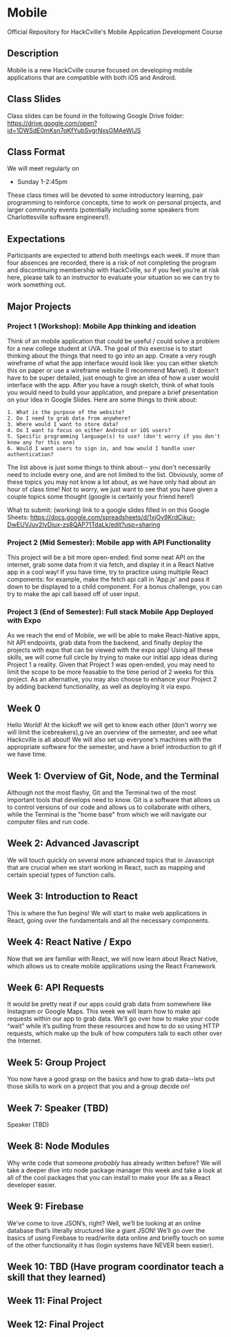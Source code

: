 # Mobile

Official Repository for HackCville's Mobile Application Development Course

## Description

Mobile is a new HackCville course focused on developing mobile applications that are compatible with both iOS and Android.

## Class Slides

Class slides can be found in the following Google Drive folder: https://drive.google.com/open?id=1DWSdE0mKsn7qKfYubSvgrNxsGMAeWlJS

## Class Format

We will meet regularly on

- Sunday 1-2:45pm

These class times will be devoted to some introductory learning, pair programming to reinforce concepts, time to work on personal projects, and larger community events (potentially including some speakers from Charlottesville software engineers!).

## Expectations

Participants are expected to attend both meetings each week. If more than four absences are recorded, there is a risk of not completing the program and discontinuing membership with HackCville, so if you feel you’re at risk here, please talk to an instructor to evaluate your situation so we can try to work something out.

## Major Projects

### Project 1 (Workshop): Mobile App thinking and ideation

Think of an mobile application that could be useful / could solve a problem for a new college student at UVA. The goal of this exercise is to start thinking about the things that need to go into an app.
Create a very rough wireframe of what the app interface would look like: you can either sketch this on paper or use a wireframe website (I recommend Marvel).
It doesn't have to be super detailed, just enough to give an idea of how a user would interface with the app. After you have a rough sketch, think of what tools you would need to build your application, and prepare a brief presentation on your idea in Google Slides. Here are some things to think about:

    1. What is the purpose of the website?
    2. Do I need to grab data from anywhere?
    3. Where would I want to store data?
    4. Do I want to focus on either Android or iOS users?
    5. Specific programming language(s) to use? (don't worry if you don't know any for this one)
    6. Would I want users to sign in, and how would I handle user authentication?

The list above is just some things to think about-- you don't necessarily need to include every one, and are not limited to the list.
Obviously, some of these topics you may not know a lot about, as we have only had about an hour of class time! Not to worry, we just want to see that you have given a couple topics some thought (google is certainly your friend here!)

What to submit:
(working) link to a google slides filled in on this Google Sheets: https://docs.google.com/spreadsheets/d/1xjOy9KrdCikur-DwEUVJuv2IvDiux-zs8QAP71TdaLk/edit?usp=sharing

### Project 2 (Mid Semester): Mobile app with API Functionality

This project will be a bit more open-ended: find some neat API on the internet, grab some data from it via fetch,
and display it in a React Native app in a cool way! If you have time, try to practice using multiple React components: for example, make the fetch api call in 'App.js' and pass it down to be displayed to a child component. For a bonus challenge, you can try to make the api call based off of user input.

### Project 3 (End of Semester): Full stack Mobile App Deployed with Expo

As we reach the end of Mobile, we will be able to make React-Native apps, hit API endpoints, grab data from the backend, and finally deploy the projects with expo that can be viewed with the expo app! Using all these skills,
we will come full circle by trying to make our initial app ideas during Project 1 a reality. Given that Project 1
was open-ended, you may need to limit the scope to be more feasable to the time period of 2 weeks for this project.
As an alternative, you may also choose to enhance your Project 2 by adding backend functionality, as well as deploying it via expo.

## Week 0

Hello World! At the kickoff we will get to know each other (don't worry we will limit the icebreakers),g ive an overview of the semester,
and see what Hackcville is all about! We will also set up everyone's machines with the appropriate software for the semester, and have a brief introduction to git if we have time.

## Week 1: Overview of Git, Node, and the Terminal

Although not the most flashy, Git and the Terminal two of the most important tools that develops need to know. Git is a software that allows us to control versions of our code and allows us to collaborate with others, while the Terminal is the "home base" from which we will navigate our computer files and run code.

## Week 2: Advanced Javascript

We will touch quickly on several more advanced topics that in Javascript that are crucial when we start working in React, such as mapping and certain special types of function calls.

## Week 3: Introduction to React

This is where the fun begins! We will start to make web applications in React, going over the fundamentals and all the necessary components.

## Week 4: React Native / Expo

Now that we are familiar with React, we will now learn about React Native, which allows us to create mobile applications using the React
Framework

## Week 6: API Requests

It would be pretty neat if our apps could grab data from somewhere like Instagram or Google Maps. This week we will learn how to make api requests within our app to grab data. We’ll go over how to make your code “wait” while it’s pulling from these resources and how to do so using HTTP requests, which make up the bulk of how computers talk to each other over the Internet.

## Week 5: Group Project

You now have a good grasp on the basics and how to grab data--lets put those skills to work on a project that you and a group decide on!

## Week 7: Speaker (TBD)

Speaker (TBD)

## Week 8: Node Modules

Why write code that someone _probably_ has already written before? We will take a deeper dive into node package manager this week and take a look at all of the
cool packages that you can install to make your life as a React developer easier.

## Week 9: Firebase

We’ve come to love JSON’s, right? Well, we’ll be looking at an online database that’s literally structured like a giant JSON! We’ll go over the basics of using Firebase to read/write data online and briefly touch on some of the other functionality it has (login systems have NEVER been easier).

## Week 10: TBD (Have program coordinator teach a skill that they learned)

## Week 11: Final Project

## Week 12: Final Project
